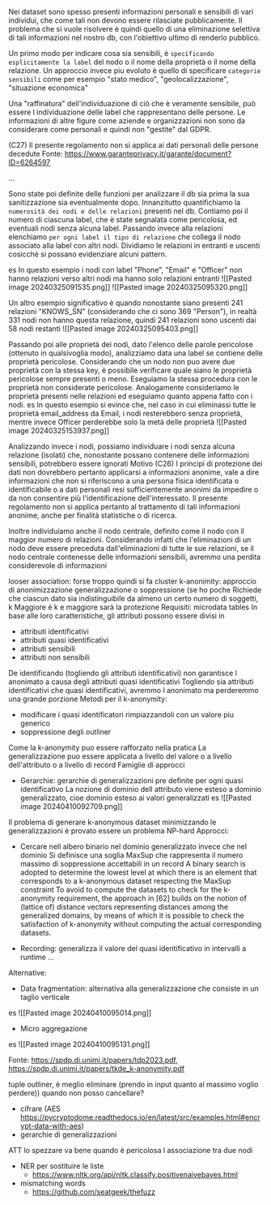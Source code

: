 Nei dataset sono spesso presenti informazioni personali e sensibili di vari individui, che come tali non devono essere rilasciate pubblicamente.
Il problema che si vuole risolvere è quindi quello di una eliminazione selettiva di tali informazioni nel nostro db, con l'obiettivo ultimo di renderlo pubblico.

Un primo modo per indicare cosa sia sensibili, è `specificando esplicitamente la label` del nodo o il nome della proprietà o il nome della relazione.
Un approccio invece piu evoluto è quello di specificare `categorie sensibili` come per esempio "stato medico", "geolocalizzazione", "situazione economica"

Una "raffinatura" dell'individuazione di ciò che è veramente sensibile, può essere l individuazione delle label che rappresentano delle persone. Le informazioni di altre figure come aziende e organizzazioni non sono da considerare come personali e quindi non "gestite" dal GDPR.


(C27) Il presente regolamento non si applica ai dati personali delle persone decedute
Fonte: https://www.garanteprivacy.it/garante/document?ID=6264597

...

Sono state poi definite delle funzioni per analizzare il db sia prima la sua sanitizzazione sia eventualmente dopo.
Innanzitutto quantifichiamo la `numerosità dei nodi e delle relazioni` presenti nel db.
Contiamo poi il numero di ciascuna label, che è state segnalata come pericolosa, ed eventuali nodi senza alcuna label. 
Passando invece alla relazioni elenchiamo `per ogni label il tipo di relazione` che collega il nodo associato alla label con altri nodi. Dividiamo le relazioni in entranti e uscenti cosicché si possano evidenziare alcuni pattern. 

es
In questo esempio i nodi con label "Phone", "Email" e "Officer" non hanno relazioni verso altri nodi ma hanno solo relazioni entranti 
![[Pasted image 20240325091535.png]]
![[Pasted image 20240325095320.png]]

Un altro esempio significativo è quando nonostante siano presenti 241 relazioni "KNOWS_SN" (considerando che ci sono 369 "Person"), in realtà 331 nodi non hanno questa relazione, quindi 241 relazioni sono uscenti dai 58 nodi restanti
![[Pasted image 20240325095403.png]]

Passando poi alle proprietà dei nodi, dato l'elenco delle parole pericolose (ottenuto in qualsivoglia modo), analizziamo data una label se contiene delle proprietà pericolose.
Considerando che un nodo non puo avere due proprietà con la stessa key, è possibile verificare quale siano le proprietà pericolose sempre presenti o meno.
Eseguiamo la stessa procedura con le proprietà non considerate pericolose. 
Analogamente consideriamo le proprietà presenti nelle relazioni ed eseguiamo quanto appena fatto con i nodi.
es
In questo esempio si evince che, nel caso in cui eliminassi tutte le proprietà email_address da Email, i nodi resterebbero senza proprietà, mentre invece Officer perderebbe solo la metà delle proprietà
![[Pasted image 20240325153937.png]]

Analizzando invece i nodi, possiamo individuare i nodi senza alcuna relazione (isolati) che, nonostante possano contenere delle informazioni sensibili, potrebbero essere ignorati
Motivo
(C26) I principi di protezione dei dati non dovrebbero pertanto applicarsi a informazioni anonime, vale a dire informazioni che non si riferiscono a una persona fisica identificata o identificabile o a dati personali resi sufficientemente anonimi da impedire o da non consentire più l'identificazione dell'interessato. Il presente regolamento non si applica pertanto al trattamento di tali informazioni anonime, anche per finalità statistiche o di ricerca.

Inoltre individuiamo anche il nodo centrale, definito come il nodo con il maggior numero di relazioni. Considerando infatti che l'eliminazioni di un nodo deve essere preceduta dall'eliminazioni di tutte le sue relazioni, se il nodo centrale contenesse delle informazioni sensibili, avremmo una perdita considerevole di informazioni

looser association: forse troppo quindi si fa cluster 
k-anonimity: approccio di anonimizzazione generalizzazione o soppressione (se ho poche 
Richiede che ciascun dato sia indistinguibile da almeno un certo numero di soggetti, k
Maggiore è k e maggiore sarà la protezione
Requisiti: microdata tables 
In base alle loro caratteristiche, gli attributi possono essere divisi in
- attributi identificativi
- attributi quasi identificativi
- attributi sensibili
- attributi non sensibili

De identificando (togliendo gli attributi identificativi) non garantisce l anonimato a causa degli attributi quasi identificativi
Togliendo sia attributi identificativi che quasi identificativi, avremmo l anonimato ma perderemmo una grande porzione 
Metodi per il k-anonymity:
- modificare i quasi identificatori rimpiazzandoli con un valore piu generico
- soppressione degli outliner

Come la k-anonymity puo essere rafforzato nella pratica
La generalizzazione puo essere applicata a livello del valore o a livello dell'attributo o a livello di record
Famiglie di approcci
- Gerarchie: gerarchie di generalizzazioni pre definite per ogni quasi identificativo
La nozione di dominio dell attributo viene esteso a dominio generalizzato, cioe dominio esteso ai valori generalizzati
es
![[Pasted image 20240410092709.png]]

Il problema di generare k-anonymous dataset minimizzando le generalizzazioni è provato essere un problema NP-hard
Approcci:
- Cercare nell albero binario nel dominio generalizzato invece che nel dominio
Si definisce una soglia MaxSup che rappresenta il numero massimo di soppressione accettabili in un record
A binary search is adopted to determine the lowest level at which there is an element that corresponds to a k-anonymous dataset respecting the MaxSup constraint
To avoid to compute the datasets to check for the k-anonymity requirement, the approach in [62] builds on the notion of (lattice of) distance vectors representing distances among the generalized domains, by means of which it is possible to check the satisfaction of k-anonymity without computing the actual corresponding datasets.

- Recording: generalizza il valore del quasi identificativo in intervalli a runtime
...

Alternative:
- Data fragmentation: alternativa alla generalizzazione che consiste in un taglio verticale

es
![[Pasted image 20240410095014.png]]
- Micro aggregazione

es
![[Pasted image 20240410095131.png]]


Fonte: https://spdp.di.unimi.it/papers/tdp2023.pdf, https://spdp.di.unimi.it/papers/tkde_k-anonymity.pdf

tuple outliner, è meglio eliminare (prendo in input quanto al massimo voglio perdere))
quando non posso cancellare?
- cifrare (AES https://pycryptodome.readthedocs.io/en/latest/src/examples.html#encrypt-data-with-aes)
- gerarchie di generalizzazioni 


ATT lo spezzare va bene quando è pericolosa l associazione tra due nodi 

- NER per sostituire le liste
	- https://www.nltk.org/api/nltk.classify.positivenaivebayes.html
- mismatching words 
	- https://github.com/seatgeek/thefuzz